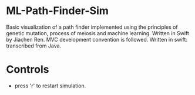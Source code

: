 # ML-Path-Finder-Sim
Basic visualization of a path finder implemented using the principles of genetic mutation, process of meiosis and machine learning. Written in Swift by Jiachen Ren. MVC development convention is followed. Written in swift: transcribed from Java.

# Controls
* press 'r' to restart simulation.
